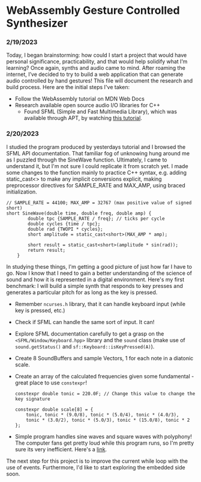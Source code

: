 # WebAssembly Gesture Controlled Synthesizer

### 2/19/2023
Today, I began brainstorming: how could I start a project that would have personal significance, practicability, and that would help solidify what I’m learning? Once again, synths and audio came to mind. After roaming the internet, I’ve decided to try to build a web application that can generate audio controlled by hand gestures! This file will document the research and build process. Here are the initial steps I've taken:

- Follow the WebAssembly tutorial on MDN Web Docs
- Research available open source audio I/O libraries for C++
  - Found SFML (Simple and Fast Multimedia Library), which was available through APT, by watching [this tutorial](https://youtube.com/playlist?list=PLSiFUSQSRYAM36UYQLEFGOAVf95rkQJXQ).

### 2/20/2023
I studied the program produced by yesterdays tutorial and I browsed the SFML API documentation. That familiar fog of unknowing hung around me as I puzzled through the SineWave function. Ultimately, I came to understand it, but I'm not sure I could replicate it from scratch yet. I made some changes to the function mainly to practice C++ syntax, e.g. adding static_cast<> to make any implicit conversions explicit, making  preprocessor directives for SAMPLE_RATE and MAX_AMP, using braced initialization.

```
// SAMPLE_RATE = 44100; MAX_AMP = 32767 (max positive value of signed short)
short SineWave(double time, double freq, double amp) {
        double tpc {SAMPLE_RATE / freq}; // ticks per cycle
        double cycles {time / tpc};
        double rad {TWOPI * cycles};
        short amplitude = static_cast<short>(MAX_AMP * amp);

        short result = static_cast<short>(amplitude * sin(rad));
        return result;
    }
```

In studying these things, I'm getting a good picture of just how far I have to go. Now I know that I need to gain a better understanding of the science of sound and how it is represented in a digital environment. Here's my first benchmark: I will build a simple synth that responds to key presses and generates a particular pitch for as long as the key is pressed.

- Remember `ncurses.h` library, that it can handle keyboard input (while key is pressed, etc.)
- Check if SFML can handle the same sort of input. It can!
- Explore SFML documentation carefully to get a grasp on the `<SFML/Window/Keyboard.hpp>` library and the `sound` class (make use of `sound.getStatus()` and `sf::Keyboard::isKeyPressed(A)`).
- Create 8 SoundBuffers and sample Vectors, 1 for each note in a diatonic scale.
- Create an array of the calculated frequencies given some fundamental - great place to use `constexpr`!

  ```
  constexpr double tonic = 220.0F; // Change this value to change the key signature

  constexpr double scale[8] = {
      tonic, tonic * (9.0/8), tonic * (5.0/4), tonic * (4.0/3),
      tonic * (3.0/2), tonic * (5.0/3), tonic * (15.0/8), tonic * 2
  };
  ```
- Simple program handles sine waves and square waves with polyphony! The computer fans get pretty loud while this program runs, so I'm pretty sure its very inefficient. Here's a [link](../files/sfmlPractice0/main.cpp).

The next step for this project is to improve the current while loop with the use of events. Furthermore, I'd like to start exploring the embedded side soon.
